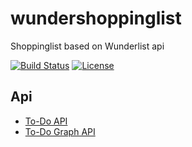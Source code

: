 # wundershoppinglist
Shoppinglist based on Wunderlist api

[![Build Status](https://travis-ci.org/gebeto/wundershoppinglist.svg?branch=master)](https://travis-ci.org/gebeto/wundershoppinglist)
[![License](https://img.shields.io/github/license/gebeto/wundershoppinglist)](LICENSE)


## Api
 - [To-Do API](https://docs.microsoft.com/en-us/graph/api/todotasklist-list-tasks?view=graph-rest-beta)
 - [To-Do Graph API](https://docs.microsoft.com/en-us/graph/auth-v2-user#5-use-the-refresh-token-to-get-a-new-access-token)
